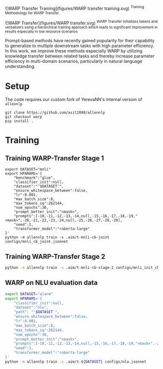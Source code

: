 

![WARP Transfer Training](figures/WARP transfer training.svg)
<sup>Training Methodology for WARP Transfer </sup>

![WARP Transfer](figures/WARP transfer.svg)
<sup>WARP Transfer initializes tokens and verbalizers using a hierarchical training approach which leads to significant improvement in results especially in low resource scenarios </sup>

Prompt-based methods have recently gained popularity for their capability to generalize to multiple downstream tasks with high parameter efficiency. In this work, we improve these methods especially WARP by utilizing knowledge transfer between related tasks and thereby increase parameter efficiency in multi-domain scenarios, particularly in natural language understanding.

# Setup
The code requires our custom fork of YerevaNN's internal version of `allennlp`
```
git clone https://github.com/asit2898/allennlp
git checkout warp
pip install .
```

# Training

## Training WARP-Transfer Stage 1
```ssh
export DATASET="mnli"
export HPARAMS='{
    "benchmark":"glue",
    "classifier_init":null,
    "dataset":"'$DATASET'",
    "ensure_whitespace_between":false,
    "lr":0.001,
    "max_batch_size":8,
    "max_tokens_sq":262144,
    "num_epochs":30,
    "prompt_better_init":"<mask>",
    "prompts":[-10,-11,-12,-13,-14,null,-15,-16,-17,-18,-19,"<mask>",-20,-21,-22,-23,-24,null,-25,-26,-27,-28,-29],
    "seed":1,
    "transformer_model":"roberta-large"
}'
python -m allennlp train -s .aim/t-mnli-cb-joint configs/mnli_cb_joint.jsonnet
```
## Training WARP-Transfer Stage 2

```sh
python -m allennlp train -s .aim/t-mnli-cb-stage-2 configs/mnli_init_cb_joint.jsonnet
```

## WARP on NLU evaluation data
```sh
export DATASET="alarm"
export HPARAMS='{
    "classifier_init":null,
    "dataset":"nlu",
    "path": "'$DATASET'",
    "ensure_whitespace_between":false,
    "lr":0.001,
    "max_batch_size":8,
    "max_tokens_sq":262144,
    "num_epochs":30,
    "prompt_better_init":"<mask>",
    "prompts":[-10,-11,-12,-13,-14,null,-15,-16,-17,-18,-19,"<mask>",-20,-21,-22,-23,-24,null,-25,-26,-27,-28,-29],
    "seed":1,
    "transformer_model":"roberta-large"
}'
python -m allennlp train -s .aim/t-${DATASET} configs/nlu.jsonnet
```
